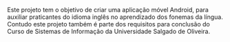 Este projeto tem o objetivo de criar uma aplicação móvel Android, para auxiliar praticantes do idioma inglês no aprendizado dos fonemas da língua. Contudo este projeto também é parte dos requisitos para conclusão do Curso de Sistemas de Informação da Universidade Salgado de Oliveira.


